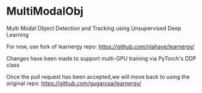 # MultiModalObj
Multi Modal Object Detection and Tracking using Unsupervised Deep Learning

For now, use fork of learnergy repo:
https://github.com/nlahaye/learnergy/

Changes have been made to support multi-GPU training via PyTorch's DDP class

Once the pull request has been accepted,we will move back to using the original repo:
https://github.com/gugarosa/learnergy/


